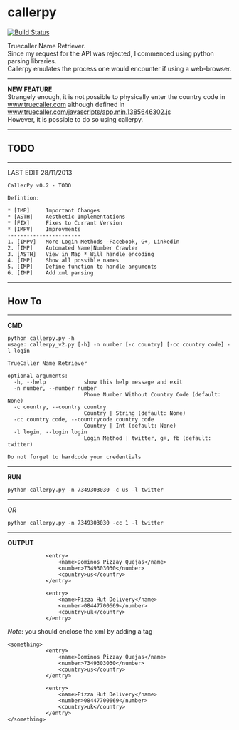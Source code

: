 callerpy
========
[![Build Status](https://travis-ci.org/Logic-gate/callerpy.png?branch=master)](https://travis-ci.org/Logic-gate/callerpy)  

Truecaller Name Retriever.  
Since my request for the API was rejected, I commenced using python parsing libraries.  
Callerpy emulates the process one would encounter if using a web-browser.

***
**NEW FEATURE**  
Strangely enough, it is not possible to physically enter the country code in www.truecaller.com although defined in www.truecaller.com/javascripts/app.min.1385646302.js  
However, it is possible to do so using callerpy.  

***
TODO
--------
***
LAST EDIT 28/11/2013
```  
CallerPy v0.2 - TODO
  
Defintion: 

* [IMP]	    Important Changes 
* [ASTH]	Aesthetic Implementations  
* [FIX]	    Fixes to Currant Version  
* [IMPV]	Improvments
-----------------------
1. [IMPV]	More Login Methods--Facebook, G+, Linkedin  
2. [IMP]	Automated Name|Number Crawler  
3. [ASTH]	View in Map * Will handle encoding  
4. [IMP]	Show all possible names  
5. [IMP]	Define function to handle arguments
6. [IMP]    Add xml parsing
```
***
How To
-----
***
**CMD**
```
python callerpy.py -h
usage: callerpy_v2.py [-h] -n number [-c country] [-cc country code] -l login

TrueCaller Name Retriever

optional arguments:
  -h, --help            show this help message and exit
  -n number, --number number
                        Phone Number Without Country Code (default: None)
  -c country, --country country
                        Country | String (default: None)
  -cc country code, --countrycode country code
                        Country | Int (default: None)
  -l login, --login login
                        Login Method | twitter, g+, fb (default: twitter)

Do not forget to hardcode your credentials
```
***
**RUN**
```
python callerpy.py -n 7349303030 -c us -l twitter  
```
***
*OR*
```
python callerpy.py -n 7349303030 -cc 1 -l twitter
```
***
**OUTPUT**
```
            <entry>
    			<name>Dominos Pizzay Quejas</name>
				<number>7349303030</number>
				<country>us</country>
			</entry>
		
			<entry>
				<name>Pizza Hut Delivery</name>
				<number>08447700669</number>
				<country>uk</country>
			</entry>

```
*Note*: you should enclose the xml by adding a tag
```
<something>
            <entry>
        		<name>Dominos Pizzay Quejas</name>
				<number>7349303030</number>
				<country>us</country>
			</entry>
		
			<entry>
				<name>Pizza Hut Delivery</name>
				<number>08447700669</number>
				<country>uk</country>
			</entry>
</something>
```


